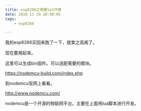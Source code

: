 ```yaml
---
title: esp8266之搭建iot环境
date: 2018-11-29 20:50:05
tags:
	- esp8266

---
```




我的esp8266买回来跑了一下，就束之高阁了。

现在要用起来。



这里可以生成bin固件。可以选配需要的模块。

https://nodemcu-build.com/index.php



到nodemcu官网上看看。

http://www.nodemcu.com/



nodemcu是一个开源的物联网平台。主要在上面用lua脚本进行开发。

